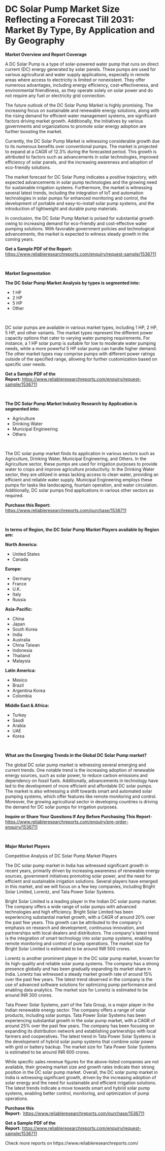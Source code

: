 <p><h1>DC Solar Pump Market Size Reflecting a Forecast Till 2031: Market By Type, By Application and By Geography</h1></p><p><strong>Market Overview and Report Coverage</strong></p>
<p><p>A DC Solar Pump is a type of solar-powered water pump that runs on direct current (DC) energy generated by solar panels. These pumps are used for various agricultural and water supply applications, especially in remote areas where access to electricity is limited or nonexistent. They offer numerous advantages, including energy efficiency, cost-effectiveness, and environmental friendliness, as they operate solely on solar power and do not require any fuel or electricity grid connection.</p><p>The future outlook of the DC Solar Pump Market is highly promising. The increasing focus on sustainable and renewable energy solutions, along with the rising demand for efficient water management systems, are significant factors driving market growth. Additionally, the initiatives by various governments and organizations to promote solar energy adoption are further boosting the market.</p><p>Currently, the DC Solar Pump Market is witnessing considerable growth due to its numerous benefits over conventional pumps. The market is projected to expand at a CAGR of 12.3% during the forecasted period. This growth is attributed to factors such as advancements in solar technologies, improved efficiency of solar panels, and the increasing awareness and adoption of eco-friendly solutions.</p><p>The market forecast for DC Solar Pump indicates a positive trajectory, with expected advancements in solar pump technologies and the growing need for sustainable irrigation systems. Furthermore, the market is witnessing several latest trends, including the integration of IoT and automation technologies in solar pumps for enhanced monitoring and control, the development of portable and easy-to-install solar pump systems, and the introduction of lightweight and durable pump materials.</p><p>In conclusion, the DC Solar Pump Market is poised for substantial growth owing to increasing demand for eco-friendly and cost-effective water pumping solutions. With favorable government policies and technological advancements, the market is expected to witness steady growth in the coming years.</p></p>
<p><strong>Get a Sample PDF of the Report:</strong> <a href="https://www.reliableresearchreports.com/enquiry/request-sample/1536711">https://www.reliableresearchreports.com/enquiry/request-sample/1536711</a></p>
<p>&nbsp;</p>
<p><strong>Market Segmentation</strong></p>
<p><strong>The DC Solar Pump Market Analysis by types is segmented into:</strong></p>
<p><ul><li>1 HP</li><li>2 HP</li><li>5 HP</li><li>Other</li></ul></p>
<p>&nbsp;</p>
<p><p>DC solar pumps are available in various market types, including 1 HP, 2 HP, 5 HP, and other variants. The market types represent the different power capacity options that cater to varying water pumping requirements. For instance, a 1 HP solar pump is suitable for low to moderate water pumping needs, while a more powerful 5 HP solar pump can handle higher demand. The other market types may comprise pumps with different power ratings outside of the specified range, allowing for further customization based on specific user needs.</p></p>
<p><strong>Get a Sample PDF of the Report:</strong>&nbsp;<a href="https://www.reliableresearchreports.com/enquiry/request-sample/1536711">https://www.reliableresearchreports.com/enquiry/request-sample/1536711</a></p>
<p>&nbsp;</p>
<p><strong>The DC Solar Pump Market Industry Research by Application is segmented into:</strong></p>
<p><ul><li>Agriculture</li><li>Drinking Water</li><li>Municipal Engineering</li><li>Others</li></ul></p>
<p>&nbsp;</p>
<p><p>The DC solar pump market finds its application in various sectors such as Agriculture, Drinking Water, Municipal Engineering, and Others. In the Agriculture sector, these pumps are used for irrigation purposes to provide water to crops and improve agriculture productivity. In the Drinking Water sector, they are utilized in areas lacking access to clean water, providing an efficient and reliable water supply. Municipal Engineering employs these pumps for tasks like landscaping, fountain operation, and water circulation. Additionally, DC solar pumps find applications in various other sectors as required.</p></p>
<p><strong>Purchase this Report:</strong>&nbsp; <a href="https://www.reliableresearchreports.com/purchase/1536711">https://www.reliableresearchreports.com/purchase/1536711</a></p>
<p>&nbsp;</p>
<p><strong>In terms of Region, the DC Solar Pump Market Players available by Region are:</strong></p>
<p>
    <p> <strong> North America: </strong>
        <ul>
            <li>United States</li>
            <li>Canada</li>
        </ul>
        </p> 
    <p> <strong> Europe: </strong>
        <ul>
            <li>Germany</li>
            <li>France</li>
            <li>U.K.</li>
            <li>Italy</li>
            <li>Russia</li>
        </ul>
        </p> 
    <p> <strong> Asia-Pacific: </strong>
        <ul>
            <li>China</li>
            <li>Japan</li>
            <li>South Korea</li>
            <li>India</li>
            <li>Australia</li>
            <li>China Taiwan</li>
            <li>Indonesia</li>
            <li>Thailand</li>
            <li>Malaysia</li>
        </ul>
        </p> 
    <p> <strong> Latin America: </strong>
        <ul>
            <li>Mexico</li>
            <li>Brazil</li>
            <li>Argentina Korea</li>
            <li>Colombia</li>
        </ul>
        </p> 
    <p> <strong> Middle East & Africa: </strong>
        <ul>
            <li>Turkey</li>
            <li>Saudi</li>
            <li>Arabia</li>
            <li>UAE</li>
            <li>Korea</li>
        </ul>
    </p>
    </p>
<p>&nbsp;</p>
<p><strong>What are the Emerging Trends in the Global DC Solar Pump market?</strong></p>
<p><p>The global DC solar pump market is witnessing several emerging and current trends. One notable trend is the increasing adoption of renewable energy sources, such as solar power, to reduce carbon emissions and dependency on fossil fuels. Additionally, advancements in technology have led to the development of more efficient and affordable DC solar pumps. The market is also witnessing a shift towards smart and automated solar pumping systems, which offer features like remote monitoring and control. Moreover, the growing agricultural sector in developing countries is driving the demand for DC solar pumps for irrigation purposes.</p></p>
<p><strong>Inquire or Share Your Questions If Any Before Purchasing This Report</strong>- <a href="https://www.reliableresearchreports.com/enquiry/pre-order-enquiry/1536711">https://www.reliableresearchreports.com/enquiry/pre-order-enquiry/1536711</a></p>
<p>&nbsp;</p>
<p><strong>Major Market Players</strong></p>
<p><p>Competitive Analysis of DC Solar Pump Market Players</p><p>The DC solar pump market in India has witnessed significant growth in recent years, primarily driven by increasing awareness of renewable energy sources, government initiatives promoting solar power, and the need for efficient and sustainable irrigation solutions. Several players have emerged in this market, and we will focus on a few key companies, including Bright Solar Limited, Lorentz, and Tata Power Solar Systems.</p><p>Bright Solar Limited is a leading player in the Indian DC solar pump market. The company offers a wide range of solar pumps with advanced technologies and high efficiency. Bright Solar Limited has been experiencing substantial market growth, with a CAGR of around 20% over the past few years. This growth can be attributed to the company's emphasis on research and development, continuous innovation, and partnerships with local dealers and distributors. The company's latest trend is the integration of smart technology into solar pump systems, enabling remote monitoring and control of pump operations. The market size for Bright Solar Limited is estimated to be around INR 500 crores.</p><p>Lorentz is another prominent player in the DC solar pump market, known for its high-quality and reliable solar pump systems. The company has a strong presence globally and has been gradually expanding its market share in India. Lorentz has witnessed a steady market growth rate of around 15% over the past few years. The latest trend observed in the company is the use of advanced software solutions for optimizing pump performance and enabling data analytics. The market size for Lorentz is estimated to be around INR 300 crores.</p><p>Tata Power Solar Systems, part of the Tata Group, is a major player in the Indian renewable energy sector. The company offers a range of solar products, including solar pumps. Tata Power Solar Systems has been experiencing substantial growth in the solar pump market, with a CAGR of around 25% over the past few years. The company has been focusing on expanding its distribution network and establishing partnerships with local farmers and cooperatives. The latest trend in Tata Power Solar Systems is the development of hybrid solar pump systems that combine solar power with grid or battery backup. The market size for Tata Power Solar Systems is estimated to be around INR 600 crores.</p><p>While specific sales revenue figures for the above-listed companies are not available, their growing market size and growth rates indicate their strong position in the DC solar pump market. Overall, the DC solar pump market in India is witnessing significant growth, driven by the increasing adoption of solar energy and the need for sustainable and efficient irrigation solutions. The latest trends indicate a move towards smart and hybrid solar pump systems, enabling better control, monitoring, and optimization of pump operations.</p></p>
<p><strong>Purchase this Report:</strong>&nbsp;&nbsp;<a href="https://www.reliableresearchreports.com/purchase/1536711">https://www.reliableresearchreports.com/purchase/1536711</a></p>
<p></p>
<p><strong>Get a Sample PDF of the Report:</strong>&nbsp;<a href="https://www.reliableresearchreports.com/enquiry/request-sample/1536711">https://www.reliableresearchreports.com/enquiry/request-sample/1536711</a></p>
<p>Check more reports on https://www.reliableresearchreports.com/</p>